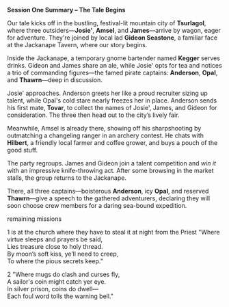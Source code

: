 
**Session One Summary – The Tale Begins**

Our tale kicks off in the bustling, festival-lit mountain city of **Tsurlagol**, where three outsiders—**Josie'**, **Amsel**, and **James**—arrive by wagon, eager for adventure. They're joined by local lad **Gideon Seastone**, a familiar face at the Jackanape Tavern, where our story begins.

Inside the Jackanape, a temporary gnome bartender named **Kegger** serves drinks. Gideon and James share an ale, while Josie' opts for tea and notices a trio of commanding figures—the famed pirate captains: **Anderson**, **Opal**, and **Thawrn**—deep in discussion.

Josie' approaches. Anderson greets her like a proud recruiter sizing up talent, while Opal's cold stare nearly freezes her in place. Anderson sends his first mate, **Tovar**, to collect the names of Josie', James, and Gideon for consideration. The three then head out to the city’s lively fair.

Meanwhile, Amsel is already there, showing off his sharpshooting by outmatching a changeling ranger in an archery contest. He chats with **Hilbert**, a friendly local farmer and coffee grower, and buys a pouch of the good stuff.

The party regroups. James and Gideon join a talent competition and _win it_ with an impressive knife-throwing act. After some browsing in the market stalls, the group returns to the Jackanape.

There, all three captains—boisterous **Anderson**, icy **Opal**, and reserved **Thawrn**—give a speech to the gathered adventurers, declaring they will soon choose crew members for a daring sea-bound expedition.

remaining missions


1 is at the church where they have to steal it at night from the Priest
"Where virtue sleeps and prayers be said,  
Lies treasure close to holy thread.  
By moon’s soft kiss, ye’ll need to creep,  
To where the pious secrets keep."


2 "Where mugs do clash and curses fly,  
A sailor's coin might catch yer eye.  
In silver prison, coins do dwell—  
Each foul word tolls the warning bell."

